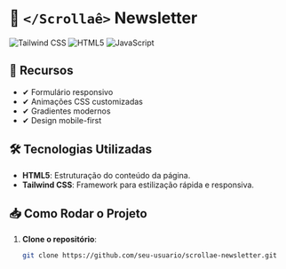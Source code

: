 # 📰 `</Scrollaê>` Newsletter

![Tailwind CSS](https://img.shields.io/badge/Tailwind_CSS-38B2AC?style=for-the-badge&logo=tailwind-css&logoColor=white)
![HTML5](https://img.shields.io/badge/HTML5-E34F26?style=for-the-badge&logo=html5&logoColor=white)
![JavaScript](https://img.shields.io/badge/JavaScript-F7DF1E?style=for-the-badge&logo=javascript&logoColor=black)

## 🚀 Recursos

- ✔ Formulário responsivo
- ✔ Animações CSS customizadas
- ✔ Gradientes modernos
- ✔ Design mobile-first

## 🛠 Tecnologias Utilizadas

- **HTML5**: Estruturação do conteúdo da página.
- **Tailwind CSS**: Framework para estilização rápida e responsiva.

## 📥 Como Rodar o Projeto

1. **Clone o repositório**:

   ```bash
   git clone https://github.com/seu-usuario/scrollae-newsletter.git
